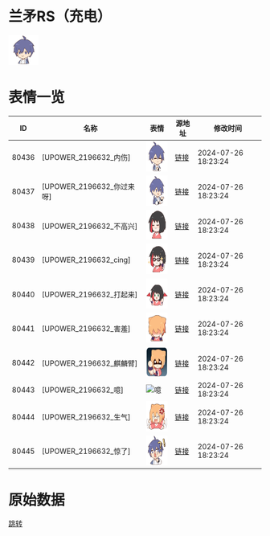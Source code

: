 # 兰矛RS（充电）

<img src="./cover.png" height="60" alt="cover" />

# 表情一览

|ID|名称|表情|源地址|修改时间|
|----|----|----|----|----|
|80436|[UPOWER_2196632_内伤]|<img src="./pic/080436_%5BUPOWER_2196632_内伤%5D.png" height="60" alt="内伤"/>|[链接](https://i0.hdslb.com/bfs/garb/e1123dea8c6a9c4943e5495797d5b366c1718327.png)|2024-07-26 18:23:24|
|80437|[UPOWER_2196632_你过来呀]|<img src="./pic/080437_%5BUPOWER_2196632_你过来呀%5D.png" height="60" alt="你过来呀"/>|[链接](https://i0.hdslb.com/bfs/garb/19e045225b238def20822185b3095cb4675da428.png)|2024-07-26 18:23:24|
|80438|[UPOWER_2196632_不高兴]|<img src="./pic/080438_%5BUPOWER_2196632_不高兴%5D.png" height="60" alt="不高兴"/>|[链接](https://i0.hdslb.com/bfs/garb/d4e262bf91d44fee8c7d55b607a8a3324b082bac.png)|2024-07-26 18:23:24|
|80439|[UPOWER_2196632_cing]|<img src="./pic/080439_%5BUPOWER_2196632_cing%5D.png" height="60" alt="cing"/>|[链接](https://i0.hdslb.com/bfs/garb/3a68633a3ecc184bb1129bb08082713c05ff4add.png)|2024-07-26 18:23:24|
|80440|[UPOWER_2196632_打起来]|<img src="./pic/080440_%5BUPOWER_2196632_打起来%5D.png" height="60" alt="打起来"/>|[链接](https://i0.hdslb.com/bfs/garb/a05cc412848aa90f2c3b7daebf3f7eacf8b9f85f.png)|2024-07-26 18:23:24|
|80441|[UPOWER_2196632_害羞]|<img src="./pic/080441_%5BUPOWER_2196632_害羞%5D.png" height="60" alt="害羞"/>|[链接](https://i0.hdslb.com/bfs/garb/efc26e60cc6f0afa49dbb36ef7dccdaef40fcc32.png)|2024-07-26 18:23:24|
|80442|[UPOWER_2196632_麒麟臂]|<img src="./pic/080442_%5BUPOWER_2196632_麒麟臂%5D.png" height="60" alt="麒麟臂"/>|[链接](https://i0.hdslb.com/bfs/garb/24ac447e1a88b710e73219a540e53a4842ddbd75.png)|2024-07-26 18:23:24|
|80443|[UPOWER_2196632_噫]|<img src="./pic/080443_%5BUPOWER_2196632_噫%5D.png" height="60" alt="噫"/>|[链接](https://i0.hdslb.com/bfs/garb/aebd3e201fe75e1813de6af7492ceef4b5ceed3c.png)|2024-07-26 18:23:24|
|80444|[UPOWER_2196632_生气]|<img src="./pic/080444_%5BUPOWER_2196632_生气%5D.png" height="60" alt="生气"/>|[链接](https://i0.hdslb.com/bfs/garb/acaae8c3e264bd9445fbeff1b52e974973c6f4c8.png)|2024-07-26 18:23:24|
|80445|[UPOWER_2196632_惊了]|<img src="./pic/080445_%5BUPOWER_2196632_惊了%5D.png" height="60" alt="惊了"/>|[链接](https://i0.hdslb.com/bfs/garb/e99aae70939b46238147402ce65468a82c336482.png)|2024-07-26 18:23:24|

# 原始数据

[跳转](./raw.json)

